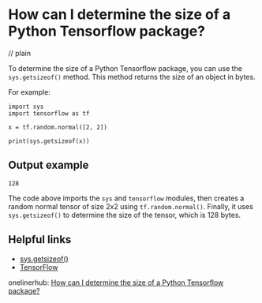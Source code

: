 # How can I determine the size of a Python Tensorflow package?
// plain

To determine the size of a Python Tensorflow package, you can use the ```sys.getsizeof()``` method. This method returns the size of an object in bytes.

For example:
```
import sys
import tensorflow as tf

x = tf.random.normal([2, 2])

print(sys.getsizeof(x))
```
## Output example

```
128
```

The code above imports the ```sys``` and ```tensorflow``` modules, then creates a random normal tensor of size 2x2 using ```tf.random.normal()```. Finally, it uses ```sys.getsizeof()``` to determine the size of the tensor, which is 128 bytes.

## Helpful links

- [sys.getsizeof()](https://docs.python.org/3/library/sys.html#sys.getsizeof)
- [TensorFlow](https://www.tensorflow.org/)

onelinerhub: [How can I determine the size of a Python Tensorflow package?](https://onelinerhub.com/python-tensorflow/how-can-i-determine-the-size-of-a-python-tensorflow-package)